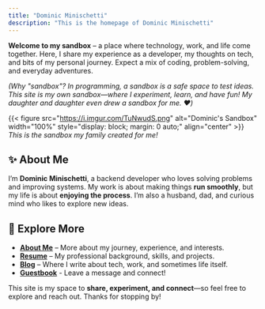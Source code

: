 ```yaml
---
title: "Dominic Minischetti"
description: "This is the homepage of Dominic Minischetti"
---
```


**Welcome to my sandbox** – a place where technology, work, and life come together. Here, I share my experience as a developer, my thoughts on tech, and bits of my personal journey. Expect a mix of coding, problem-solving, and everyday adventures.

*(Why "sandbox"? In programming, a sandbox is a safe space to test ideas. This site is my own sandbox—where I experiment, learn, and have fun! My daughter and daughter even drew a sandbox for me. ❤️)*

{{< figure src="https://i.imgur.com/TuNwudS.png" alt="Dominic's Sandbox" width="100%" style="display: block; margin: 0 auto;" align="center" >}}
*This is the sandbox my family created for me!*

## ✨ About Me
I’m **Dominic Minischetti**, a backend developer who loves solving problems and improving systems. My work is about making things **run smoothly**, but my life is about **enjoying the process**. I’m also a husband, dad, and curious mind who likes to explore new ideas.

## 🚀 Explore More
- **[About Me](/about/)** – More about my journey, experience, and interests. 
- **[Resume](/resume/)** – My professional background, skills, and projects. 
- **[Blog](/posts/)** – Where I write about tech, work, and sometimes life itself. 
- **[Guestbook](/guestbook/)** - Leave a message and connect!

This site is my space to **share, experiment, and connect**—so feel free to explore and reach out. Thanks for stopping by!